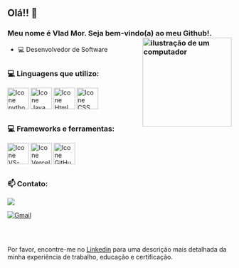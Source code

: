## Olá!! 👋

### Meu nome é Vlad Mor. Seja bem-vindo(a) ao meu Github!. <img src="https://i.postimg.cc/4ySKb4xb/20250516-2125-C-rebro-Digitalizado-remix-01jvdt1e25efzssqn7r7benv38.png" alt="ilustração de um computador" min-width="200px" max-width="200px" width="200px" align="right">

<!-- - 👨‍🎓 Graduando em Ciência da Computação na UNIFACS -->
- 💻 Desenvolvedor de Software
<!-- - ❤️ Estou aprofundando nas linguagens de programação com foco em DeepLearnig e Data Science.-->

##

### 💻 Linguagens que utilizo:

[<img height="48px" width="48px" alt="Icone python" src="https://skillicons.dev/icons?i=py"/>](https://www.python.org)
[<img height="48px" width="48px" alt="Icone Java Script" src="https://skillicons.dev/icons?i=js"/>](https://developer.mozilla.org/pt-BR/docs/Web/JavaScript)
[<img height="48px" width="48px" alt="Icone Html" src="https://skillicons.dev/icons?i=html"/>](https://developer.mozilla.org/pt-BR/docs/Web/HTML)
[<img height="48px" width="48px" alt="Icone CSS" src="https://skillicons.dev/icons?i=css"/>](https://developer.mozilla.org/pt-BR/docs/Web/CSS)

##

### 💻 Frameworks e ferramentas:

<!-- [<img height="48px" width="48px" alt="Icone VS-Code" src="https://skillicons.dev/icons?i=tensorflow"/>](https://www.tensorflow.org)
[<img height="48px" width="48px" alt="Icone React" src="https://skillicons.dev/icons?i=react"/>](https://pt-br.react.dev)
[<img height="48px" width="48px" alt="Icone tailwind" src="https://skillicons.dev/icons?i=tailwind"/>](https://tailwindcss.com) -->
[<img height="48px" width="48px" alt="Icone VS-Code" src="https://skillicons.dev/icons?i=vscode"/>](https://code.visualstudio.com)
[<img height="48px" width="48px" alt="Icone Vercel" src="https://skillicons.dev/icons?i=vercel"/>](https://vercel.com)
[<img height="48px" width="48px" alt="Icone GitHub" src="https://skillicons.dev/icons?i=github"/>](https://github.com/)


##

### 📫 Contato:
 [<img src="https://img.shields.io/badge/linkedin-%230077B5.svg?&style=for-the-badge&logo=linkedin&logoColor=white" />]([https://www.linkedin.com/in/irvinmarques/](https://www.linkedin.com/in/vladmorluz/)) 
<!-- [<img src = "https://img.shields.io/badge/instagram-%23E4405F.svg?&style=for-the-badge&logo=instagram&logoColor=white">](https://www.instagram.com/irvin_marques/) -->
 [![Gmail](https://img.shields.io/badge/Gmail-EA4335.svg?style=for-the-badge&logo=Gmail&logoColor=white)](vladmorlo@gmail.com)


##
<!--
### 📚 Formação Acadêmica:

\

**Curso Técnico de Introdução à Programação com Foco em Front End** \
[**Universidade Salvador - UNIFACS**](https://www.unifacs.br) \
ago de 2023 - dez de 2026   -->


<br/>

Por favor, encontre-me no [Linkedin]([https://www.linkedin.com/in/irvinmarques/](https://www.linkedin.com/in/vladmorluz/)) para uma descrição mais detalhada da minha experiência de trabalho, educação e certificação.

##
